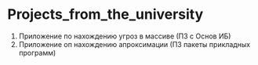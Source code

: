 # Projects_from_the_university
1) Приложение по нахождению угроз в массиве (ПЗ с Основ ИБ)
2) Приложение оп нахождению апроксимации (ПЗ пакеты прикладных программ)
